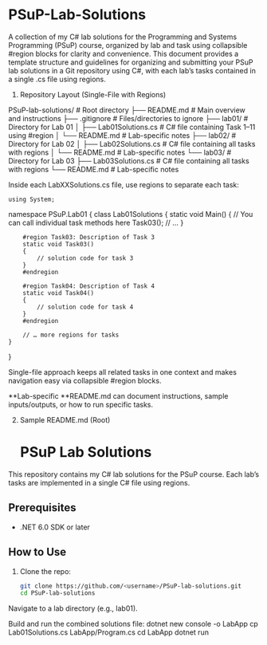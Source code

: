 # PSuP-Lab-Solutions
A collection of my C# lab solutions for the Programming and Systems Programming (PSuP) course, organized by lab and task using collapsible #region blocks for clarity and convenience.
This document provides a template structure and guidelines for organizing and submitting your PSuP lab solutions in a Git repository using C#, with each lab’s tasks contained in a single .cs file using regions.


1. Repository Layout (Single-File with Regions)
   
PSuP-lab-solutions/              # Root directory
├── README.md                    # Main overview and instructions
├── .gitignore                   # Files/directories to ignore
├── lab01/                       # Directory for Lab 01
│   ├── Lab01Solutions.cs        # C# file containing Task 1–11 using #region
│   └── README.md                # Lab-specific notes
├── lab02/                       # Directory for Lab 02
│   ├── Lab02Solutions.cs        # C# file containing all tasks with regions
│   └── README.md                # Lab-specific notes
└── lab03/                       # Directory for Lab 03
    ├── Lab03Solutions.cs        # C# file containing all tasks with regions
    └── README.md                # Lab-specific notes


Inside each LabXXSolutions.cs file, use regions to separate each task:

    using System;

namespace PSuP.Lab01
{
    class Lab01Solutions
    {
        static void Main()
        {
            // You can call individual task methods here
            Task03();
            // …
        }

        #region Task03: Description of Task 3
        static void Task03()
        {
            // solution code for task 3
        }
        #endregion

        #region Task04: Description of Task 4
        static void Task04()
        {
            // solution code for task 4
        }
        #endregion

        // … more regions for tasks
    }
}

Single-file approach keeps all related tasks in one context and makes navigation easy via collapsible #region blocks.

**Lab-specific **README.md can document instructions, sample inputs/outputs, or how to run specific tasks.

2. Sample README.md (Root)
   # PSuP Lab Solutions

This repository contains my C# lab solutions for the PSuP course.
Each lab’s tasks are implemented in a single C# file using regions.

## Prerequisites
- .NET 6.0 SDK or later

## How to Use
1. Clone the repo:
   ```bash
   git clone https://github.com/<username>/PSuP-lab-solutions.git
   cd PSuP-lab-solutions

Navigate to a lab directory (e.g., lab01).

Build and run the combined solutions file:
dotnet new console -o LabApp
cp Lab01Solutions.cs LabApp/Program.cs
cd LabApp
dotnet run
